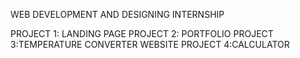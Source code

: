 WEB DEVELOPMENT AND DESIGNING INTERNSHIP

PROJECT 1: LANDING PAGE 
PROJECT 2: PORTFOLIO
PROJECT 3:TEMPERATURE CONVERTER WEBSITE
PROJECT 4:CALCULATOR
